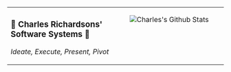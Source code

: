 <table border="0">
<tr>
<td valign="top" width="55%">

### 🏦 Charles Richardsons' Software Systems 🏦 

*Ideate, Execute, Present, Pivot*

</td>
<td valign="top" width="60%">
      
![Charles's Github Stats](https://github-readme-stats.vercel.app/api?username=charlieforward9&hide_title=true&hide_rank=true&count_private=true&theme=radical&show_icons=true&hide=stars&include_all_commits=true)

</td>
</tr>
</table>
